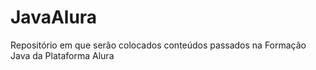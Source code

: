 # JavaAlura
Repositório em que serão colocados conteúdos passados na Formação Java da Plataforma Alura
